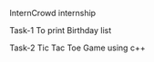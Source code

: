   InternCrowd internship 
  
  Task-1
  To print Birthday list 
  
  Task-2
  Tic Tac Toe Game using c++
